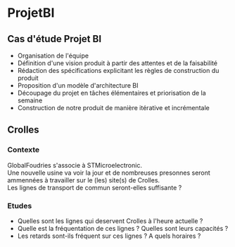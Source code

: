 # ProjetBI

## Cas d'étude Projet BI

- Organisation de l'équipe
- Définition d'une vision produit à partir des attentes et de la faisabilité
- Rédaction des spécifications explicitant les règles de construction du produit
- Proposition d'un modèle d'architecture BI
- Découpage du projet en tâches élémentaires et priorisation de la semaine
- Construction de notre produit de manière itérative et incrémentale

## Crolles

### Contexte

GlobalFoudries s'associe à STMicroelectronic.  
Une nouvelle usine va voir la jour et de nombreuses presonnes seront ammennées à travailler sur le (les) site(s) de Crolles.  
Les lignes de transport de commun seront-elles suffisante ?

### Etudes

- Quelles sont les lignes qui deservent Crolles à l'heure actuelle ?
- Quelle est la fréquentation de ces lignes ? Quelles sont leurs capacités ?
- Les retards sont-ils fréquent sur ces lignes ? A quels horaires ?

